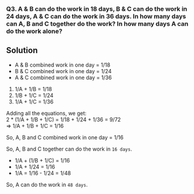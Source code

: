 ### Q3. A & B can do the work in 18 days, B & C can do the work in 24 days, A & C can do the work in 36 days. In how many days can A, B and C together do the work? In how many days A can do the work alone?

## Solution

- A & B combined work in one day = 1/18
- B & C combined work in one day = 1/24
- A & C combined work in one day = 1/36

1. 1/A + 1/B = 1/18
2. 1/B + 1/C = 1/24
3. 1/A + 1/C = 1/36

Adding all the equations, we get:  
2 \* (1/A + 1/B + 1/C) = 1/18 + 1/24 + 1/36 = 9/72  
=> 1/A + 1/B + 1/C = 1/16

So, A, B and C combined work in one day = 1/16

So, A, B and C together can do the work in `16 days`.

- 1/A + (1/B + 1/C) = 1/16
- 1/A + 1/24 = 1/16
- 1/A = 1/16 - 1/24 = 1/48

So, A can do the work in `48 days`.
